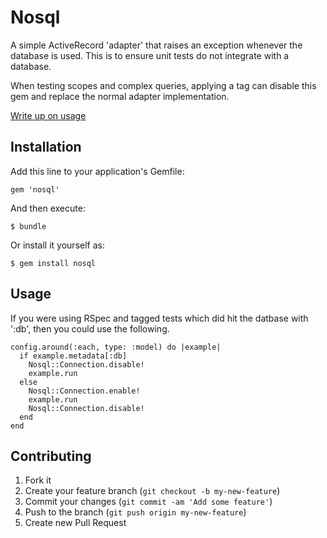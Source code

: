 # Nosql

A simple ActiveRecord 'adapter' that raises an exception whenever the database is used. This is to ensure unit tests do not integrate with a database.

When testing scopes and complex queries, applying a tag can disable this gem and replace the normal adapter implementation. 

[Write up on usage](http://pivotallabs.com/testing-strategies-rspec-nulldb-nosql)

## Installation

Add this line to your application's Gemfile:

    gem 'nosql'

And then execute:

    $ bundle

Or install it yourself as:

    $ gem install nosql

## Usage

If you were using RSpec and tagged tests which did hit the datbase with ':db', then you could use the following.

    config.around(:each, type: :model) do |example|
      if example.metadata[:db]
        Nosql::Connection.disable!
        example.run
      else
        Nosql::Connection.enable!
        example.run
        Nosql::Connection.disable!
      end
    end

## Contributing

1. Fork it
2. Create your feature branch (`git checkout -b my-new-feature`)
3. Commit your changes (`git commit -am 'Add some feature'`)
4. Push to the branch (`git push origin my-new-feature`)
5. Create new Pull Request
